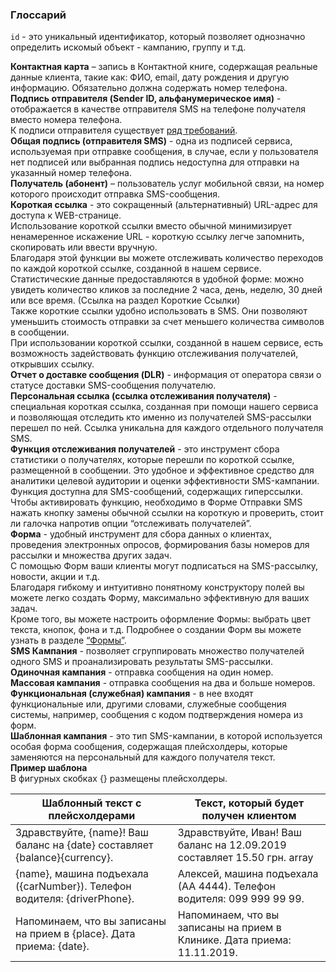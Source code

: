### Глоссарий

<span data-anchor="glossary-id">`id`</span> - это уникальный идентификатор, который позволяет однозначно определить искомый объект - кампанию, группу и т.д.

**Контактная карта** – запись в Контактной книге, содержащая реальные данные клиента, такие как: ФИО, email, дату рождения и другую информацию. 
Обязательно должна содержать номер телефона.
<br>**Подпись отправителя (Sender ID, альфанумерическое имя)** - отображается в качестве отправителя SMS на телефоне получателя вместо номера телефона.  
К подписи отправителя существует [ряд требований](../../sender-id/sender-id).
<br>**Общая подпись (отправителя SMS)** - одна из подписей сервиса, используемая при отправке сообщения, в случае, если у пользователя нет подписей или выбранная подпись недоступна для отправки на указанный номер телефона. 
<br>**Получатель (абонент)** – пользователь услуг мобильной связи, на номер которого происходит отправка SMS-сообщения.
<br>**Короткая ссылка** - это сокращенный (альтернативный) URL-адрес для доступа к WEB-странице. 
<br>Использование короткой ссылки вместо обычной минимизирует ненамеренное искажение URL - короткую ссылку легче запомнить, скопировать или ввести вручную. 
<br>Благодаря этой функции вы можете отслеживать количество переходов по каждой короткой ссылке, созданной в нашем сервисе.
<br>Статистические данные предоставляются в удобной форме: можно увидеть количество кликов за последние 2 часа, день, неделю, 30 дней или все время. (Ссылка на раздел Короткие Ссылки)
<br>Также короткие ссылки удобно использовать в SMS. Они позволяют уменьшить стоимость отправки за счет меньшего количества символов в сообщении. 
<br>При использовании короткой ссылки, созданной в нашем сервисе, есть возможность задействовать функцию отслеживания получателей, открывших ссылку.
<br>**Отчет о доставке сообщения (DLR)** - информация от оператора связи о статусе доставки SMS-сообщения получателю. 
<br>**Персональная ссылка (ссылка отслеживания получателя)** - специальная короткая ссылка, созданная при помощи нашего сервиса и позволяющая отследить кто именно из получателей SMS-рассылки перешел по ней. Ссылка уникальна для каждого отдельного получателя SMS. 
<br>**Функция отслеживания получателей** - это инструмент сбора статистики о получателях, которые перешли по короткой ссылке, размещенной в сообщении. 
Это удобное и эффективное средство для аналитики целевой аудитории и оценки эффективности SMS-кампании.
<br>Функция доступна для SMS-сообщений, содержащих гиперссылки. Чтобы активировать функцию, необходимо в Форме Отправки SMS нажать кнопку замены обычной ссылки на короткую и проверить, стоит ли галочка напротив опции “отслеживать получателей”.  <br>**Форма** - удобный инструмент для сбора данных о клиентах, проведения электронных опросов, формирования базы номеров для рассылки и множества других задач. 
<br>С помощью Форм ваши клиенты могут подписаться на SMS-рассылку, новости, акции и т.д.
<br>Благодаря гибкому и интуитивно понятному конструктору полей вы можете легко создать Форму, максимально эффективную для ваших задач.
<br>Кроме того, вы можете настроить оформление Формы: выбрать цвет текста, кнопок, фона и т.д. 
Подробнее о создании Форм вы можете узнать в разделе [“Формы”](../../forms/how-to-create-form).  <br>**SMS Кампания** - позволяет сгруппировать множество получателей одного SMS и проанализировать результаты SMS-рассылки. 
<br>**Одиночная кампания** - отправка сообщения на один номер.
<br>**Массовая кампания** - отправка сообщения на два и больше номеров.
<br>**Функциональная (служебная) кампания** - в нее входят функциональные или, другими словами, служебные сообщения системы, например, сообщения с кодом подтверждения номера из форм.
<br>**Шаблонная кампания** - это тип SMS-кампании, в которой используется особая форма сообщения, содержащая плейсхолдеры, которые заменяются на персональный для каждого получателя текст.
<br>**Пример шаблона**
<br>В фигурных скобках {} размещены плейсхолдеры.  

Шаблонный текст с плейсхолдерами      | Текст, который будет получен клиентом    
-----------------|---------
Здравствуйте, {name}! Ваш баланс на {date} составляет {balance}{currency}.     | Здравствуйте, Иван! Ваш баланс на 12.09.2019 составляет 15.50 грн. array  
{name}, машина подъехала ({carNumber}). Телефон водителя: {driverPhone}.    | Алексей, машина подъехала (АА 4444). Телефон водителя: 099 999 99 99.
Напоминаем, что вы записаны на прием в {place}. Дата приема: {date}.    | Напоминаем, что вы записаны на прием в Клинике. Дата приема: 11.11.2019.  







